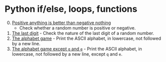 # Python if/else, loops, functions

0. [Positive anything is better than negative nothing](0-positive_or_negative.py)
   - Check whether a random number is positive or negative.
1. [The last digit](1-last_digit.py) - Check the nature of the last  digit of
   a random number.
2. [The alphabet game](2-print_alphabet.py) - Print the ASCII alphabet,
   in lowercase, not followed by a new line.
3. [The alphabet game except `q` and `e`](3-print_alphabt.py) - Print the ASCII
   alphabet, in lowercase, not followed by a new line, except `q` and `e`.
